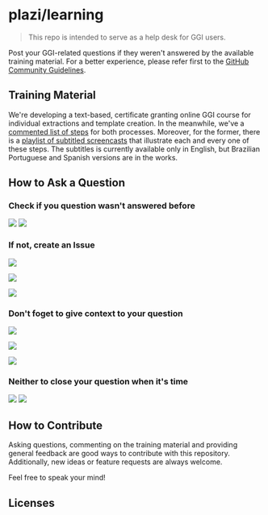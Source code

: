# plazi/learning

> This repo is intended to serve as a help desk for GGI users. 

Post your GGI-related questions if they weren't answered by the available training material. For a better experience, please refer first to the [GitHub Community Guidelines](https://help.github.com/en/github/site-policy/github-community-guidelines).

## Training Material

We're developing a text-based, certificate granting online GGI course for individual extractions and template creation. In the meanwhile, we've a [commented list of steps](https://docs.google.com/document/d/1RM6N4dsWsHJrj1oDiEpFfUoM5SUtdlm0ntqRrJ5P07Y/edit?usp=sharing) for both processes. Moreover, for the former, there is a [playlist of subtitled screencasts](https://www.youtube.com/playlist?list=PLFbvkmnvLdUdGmmn8SR4xyRRxulvVu7BE) that illustrate each and every one of these steps. The subtitles is currently available only in English, but Brazilian Portuguese and Spanish versions are in the works. 

## How to Ask a Question

### Check if you question wasn't answered before

![](https://i.imgur.com/XfZAOTk.jpg)
![](https://i.imgur.com/LVQYhBh.jpg)

### If not, create an Issue

![](https://i.imgur.com/79MU5OM.jpg)

![](https://i.imgur.com/vl8U9jg.jpg)

![](https://i.imgur.com/lfNuX0B.jpg)

### Don't foget to give context to your question

![](https://i.imgur.com/IwSJoQ2.jpg)

![](https://i.imgur.com/DXny1yf.jpg)

![](https://i.imgur.com/Y0I5miU.jpg)

### Neither to close your question when it's time

![](https://i.imgur.com/pf3Zdll.jpg)
![](https://i.imgur.com/yFTZqUX.jpg)

## How to Contribute

Asking questions, commenting on the training material and providing general feedback are good ways to contribute with this repository. Additionally, new ideas or feature requests are always welcome.

Feel free to speak your mind!

## Licenses
